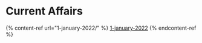 # Current Affairs

{% content-ref url="1-january-2022/" %}
[1-january-2022](1-january-2022/)
{% endcontent-ref %}
